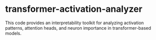 # transformer-activation-analyzer
This code provides an interpretability toolkit for analyzing activation patterns, attention heads, and neuron importance in transformer-based models.
